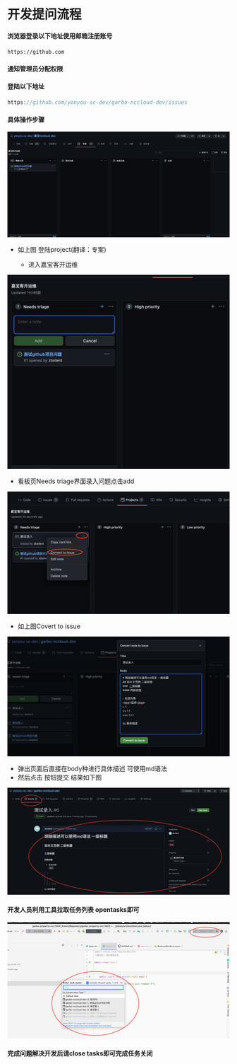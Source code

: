 # 开发提问流程



#### 浏览器登录以下地址使用邮箱注册账号

```react
https://github.com
```

#### 通知管理员分配权限

#### 登陆以下地址

```js
https://github.com/yonyou-sc-dev/garbo-nccloud-dev/issues
```

#### 具体操作步骤

![](https://raw.githubusercontent.com/zbsilent/imag/main/root20210317104438.png)

- 如上图 登陆project(翻译：专案)

  - 进入嘉宝客开运维

  

![image-20210317104818364](https://raw.githubusercontent.com/zbsilent/imag/main/rootimage-20210317104818364.png)

- 看板页Needs triage界面录入问题点击add 

![image-20210317105521135](https://raw.githubusercontent.com/zbsilent/imag/main/rootimage-20210317105521135.png)

- 如上图Covert to issue

![image-20210317110443433](https://raw.githubusercontent.com/zbsilent/imag/main/rootimage-20210317110443433.png)

- 弹出页面后直接在body种进行具体描述 可使用md语法
- 然后点击 按钮提交 结果如下图

![image-20210317110702299](https://raw.githubusercontent.com/zbsilent/imag/main/rootimage-20210317110702299.png)

#### 开发人员利用工具拉取任务列表 opentasks即可

![image-20210317110808107](https://raw.githubusercontent.com/zbsilent/imag/main/rootimage-20210317110808107.png)

#### 完成问题解决开发后请close tasks即可完成任务关闭